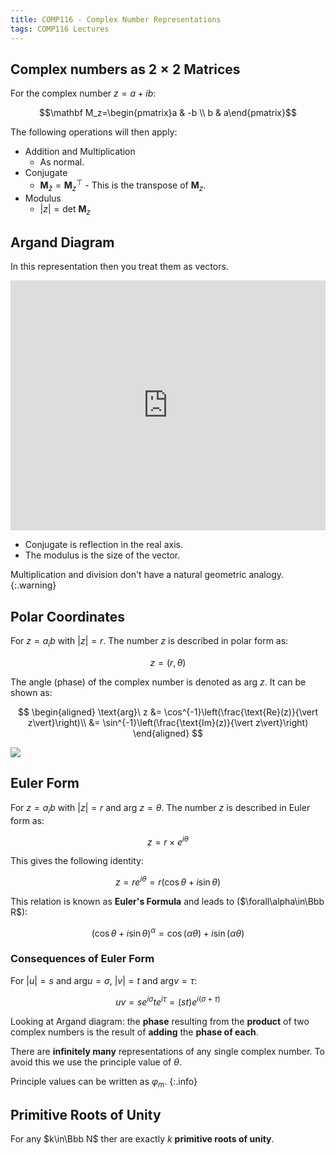 ```yaml
---
title: COMP116 - Complex Number Representations
tags: COMP116 Lectures
---
```

## Complex numbers as $2\times 2$ Matrices
For the complex number $z=a+ib$:

$$\mathbf M_z=\begin{pmatrix}a & -b \\ b & a\end{pmatrix}$$

The following operations will then apply:

* Addition and Multiplication
	* As normal.
* Conjugate
	* $\mathbf M_{\bar z}=\mathbf M_z^\top$	- This is the transpose of $\mathbf M_z$.
* Modulus
	* $\vert z\vert=\text{det }\mathbf M_z$
	
## Argand Diagram
In this representation then you treat them as vectors.

<iframe src="https://www.desmos.com/calculator/klm4mfhgwc?embed" width="100%" height="400px" frameborder="0"></iframe>

* Conjugate is reflection in the real axis.
* The modulus is the size of the vector.

Multiplication and division don't have a natural geometric analogy.
{:.warning}

## Polar Coordinates
For $z=a_ib$ with $\vert z\vert=r$. The number $z$ is described in polar form as:

$$z=(r,\theta)$$

The angle (phase) of the complex number is denoted as $\text{arg}\ z$. It can be shown as:

$$
\begin{aligned}
\text{arg}\ z &= \cos^{-1}\left(\frac{\text{Re}(z)}{\vert z\vert}\right)\\
&= \sin^{-1}\left(\frac{\text{Im}(z)}{\vert z\vert}\right)
\end{aligned}
$$

![]({{site.baseurl}}/assets/comp116/lectures/2021-03-01-2.svg)

## Euler Form
For $z=a_ib$ with $\vert z\vert=r$ and $\text{arg}\ z=\theta$. The number $z$ is described in Euler form as:

$$z=r\times e^{i\theta}$$

This gives the following identity:

$$z=re^{i\theta}=r(\cos\theta+i\sin\theta)$$

This relation is known as **Euler's Formula** and leads to ($\forall\alpha\in\Bbb R$):

$$(\cos\theta+i\sin\theta)^\alpha=\cos(\alpha\theta)+i\sin(\alpha\theta)$$

### Consequences of Euler Form
For $\vert u \vert = s$ and $\text{arg} u=\sigma$, $\vert v\vert=t$ and $\text{arg}v=\tau$:

$$uv = se^{i\sigma}te^{i\tau}=(st)e^{i(\sigma+\tau)}$$

Looking at Argand diagram: the **phase** resulting from the **product** of two complex numbers is the result of **adding** the **phase of each**.

There are **infinitely many** representations of any single complex number. To avoid this we use the principle value of $\theta$.

Principle values can be written as $\varphi_m$.
{:.info}

## Primitive Roots of Unity
For any $k\in\Bbb N$ ther are exactly $k$ **primitive roots of unity**.
